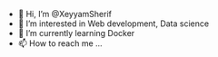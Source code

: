 - 👋 Hi, I’m @XeyyamSherif
- 👀 I’m interested in Web development, Data science
- 🌱 I’m currently learning Docker
- 📫 How to reach me ...

<!---
XeyyamSherif/XeyyamSherif is a ✨ special ✨ repository because its `README.md` (this file) appears on your GitHub profile.
You can click the Preview link to take a look at your changes.
--->
